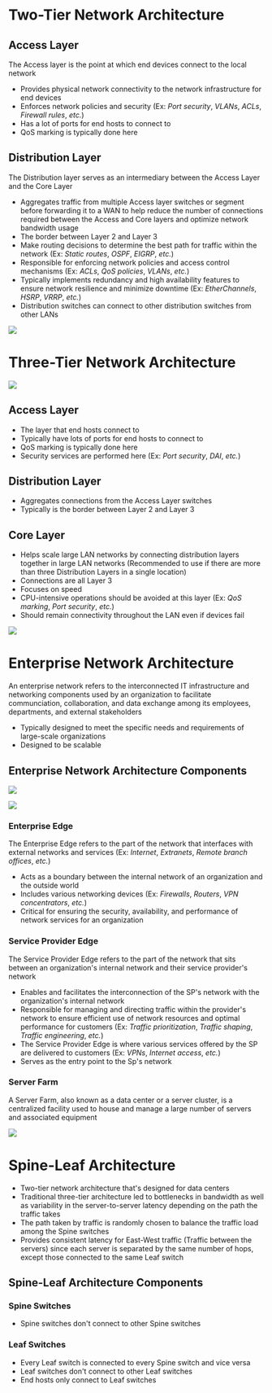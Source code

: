 # Two-Tier Network Architecture

## Access Layer 

The Access layer is the point at which end devices connect to the local network

* Provides physical network connectivity to the network infrastructure for end devices
* Enforces network policies and security (Ex: *Port security*, *VLANs*, *ACLs*, *Firewall rules*, *etc.*)
* Has a lot of ports for end hosts to connect to
* QoS marking is typically done here

## Distribution Layer

The Distribution layer serves as an intermediary between the Access Layer and the Core Layer

* Aggregates traffic from multiple Access layer switches or segment before forwarding it to a WAN to help reduce the number of connections required between the Access and Core layers and optimize network bandwidth usage
* The border between Layer 2 and Layer 3
* Make routing decisions to determine the best path for traffic within the network (Ex: *Static routes*, *OSPF*, *EIGRP*, *etc.*)
* Responsible for enforcing network policies and access control mechanisms (Ex: *ACLs*, *QoS policies*, *VLANs*, *etc.*)
* Typically implements redundancy and high availability features to ensure network resilience and minimize downtime (Ex: *EtherChannels*, *HSRP*, *VRRP*, *etc.*)
* Distribution switches can connect to other distribution switches from other LANs

![](https://github.com/JonmarCorpuz/SecondBrain/blob/main/Assets/Whitespace.png)

# Three-Tier Network Architecture

![](https://github.com/JonmarCorpuz/SecondBrain/blob/main/Assets/03fig03.jpg)

## Access Layer

* The layer that end hosts connect to
* Typically have lots of ports for end hosts to connect to
* QoS marking is typically done here
* Security services are performed here (Ex: *Port security*, *DAI*, *etc.*)

## Distribution Layer

* Aggregates connections from the Access Layer switches
* Typically is the border between Layer 2 and Layer 3

## Core Layer

* Helps scale large LAN networks by connecting distribution layers together in large LAN networks (Recommended to use if there are more than three Distribution Layers in a single location)
* Connections are all Layer 3
* Focuses on speed
* CPU-intensive operations should be avoided at this layer (Ex: *QoS marking*, *Port security*, *etc.*)
* Should remain connectivity throughout the LAN even if devices fail

![](https://github.com/JonmarCorpuz/SecondBrain/blob/main/Assets/Whitespace.png)

# Enterprise Network Architecture

An enterprise network refers to the interconnected IT infrastructure and networking components used by an organization to facilitate communciation, collaboration, and data exchange among its employees, departments, and external stakeholders

* Typically designed to meet the specific needs and requirements of large-scale organizations
* Designed to be scalable

## Enterprise Network Architecture Components

![](https://github.com/JonmarCorpuz/SecondBrain/blob/main/Assets/A-Typical-Enterprise-Network-Source.png)

![](https://github.com/JonmarCorpuz/SecondBrain/blob/main/Assets/01fig20_alt.jpg)

### Enterprise Edge

The Enterprise Edge refers to the part of the network that interfaces with external networks and services (Ex: *Internet*, *Extranets*, *Remote branch offices*, *etc.*)

* Acts as a boundary between the internal network of an organization and the outside world
* Includes various networking devices (Ex: *Firewalls*, *Routers*, *VPN concentrators*, *etc.*)
* Critical for ensuring the security, availability, and performance of network services for an organization

### Service Provider Edge

The Service Provider Edge refers to the part of the network that sits between an organization's internal network and their service provider's network

* Enables and facilitates the interconnection of the SP's network with the organization's internal network
* Responsible for managing and directing traffic within the provider's network to ensure efficient use of network resources and optimal performance for customers (Ex: *Traffic prioritization*, *Traffic shaping*, *Traffic engineering*, *etc.*)
* The Service Provider Edge is where various services offered by the SP are delivered to customers (Ex: *VPNs*, *Internet access*, *etc.*)
* Serves as the entry point to the Sp's network

### Server Farm

A Server Farm, also known as a data center or a server cluster, is a centralized facility used to house and manage a large number of servers and associated equipment

![](https://github.com/JonmarCorpuz/SecondBrain/blob/main/Assets/Whitespace.png)

# Spine-Leaf Architecture

* Two-tier network architecture that's designed for data centers
* Traditional three-tier architecture led to bottlenecks in bandwidth as well as variability in the server-to-server latency depending on the path the traffic takes
* The path taken by traffic is randomly chosen to balance the traffic load among the Spine switches
* Provides consistent latency for East-West traffic (Traffic between the servers) since each server is separated by the same number of hops, except those connected to the same Leaf switch

## Spine-Leaf Architecture Components

### Spine Switches

* Spine switches don't connect to other Spine switches

### Leaf Switches

* Every Leaf switch is connected to every Spine switch and vice versa
* Leaf switches don't connect to other Leaf switches
* End hosts only connect to Leaf switches

